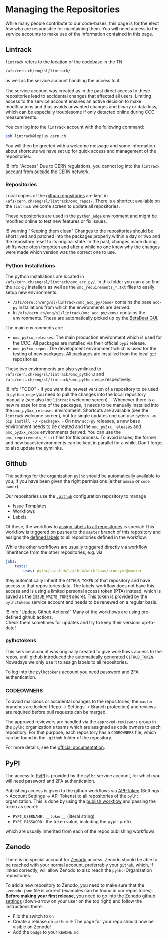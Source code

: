 # Managing the Repositories

While many people contribute to our code-bases, this page is for the elect few who are responsible for maintaining them.
You will need access to the service accounts to make use of the information contained in this page.

## Lintrack

`lintrack` refers to the location of the codebase in the TN

```bash
/afs/cern.ch/eng/sl/lintrack/
```

as well as the service account handling the access to it.

The service account was created as in the past direct access to these repositories lead to
accidental changes that affected all users.
Limiting access to the service account ensures an active decision to make modifications and thus avoids unwanted changes and binary or data loss,
which can be especially troublesome if only detected online during CCC measurements.

You can log into the `lintrack` account with the following command:

```bash
ssh lintrack@lxplus.cern.ch
```

You will then be greeted with a welcome message and some information about shortcuts we have set up for quick access and management of the repositories.

!!! info "Access"
    Due to CERN regulations, you cannot log into the `lintrack` account from outside the CERN network.

### Repositories

Local copies of the [github repositories][pylhc_github] are kept in `/afs/cern.ch/eng/sl/lintrack/omc_repos/`.
There is a shortcut available on the `lintrack` welcome screen to update all repositories.

These repositories are used in the `python_edge` environment and might be modified online to test new features
or fix issues.

!!! warning "Keeping them clean"
    Changes to the repositories should be short lived and patched into the packages properly within a day or two and the repository reset to its original state.
    In the past, changes made during shifts were often forgotten and after a while no one knew why the changes were made which version was the correct one to use.

### Python Installations

The python installations are located in `/afs/cern.ch/eng/sl/lintrack/omc_acc_py/`.
In this folder you can also find the `acc-py` installers as well as the `omc_requirements_*.txt` files to easily setup new environments.

- `/afs/cern.ch/eng/sl/lintrack/omc_acc_py/base/` contains the base `acc-py` installations from which the environments are derived.
- In `/afs/cern.ch/eng/sl/lintrack/omc_acc_py/venv/` contains the environments. These are automatically picked up by the [BetaBeat GUI](../..//guis/betabeat/gui.md).

The main environments are:

- `omc_py3xx_releases`: The main production environment which is used for the CCC. All packages are installed via their official `pypi` release.
- `omc_py3xx_repos`: The development environment which is used for the testing of new packages. All packages are installed from the local `git` repositories.

These two environments are also symlinked to `/afs/cern.ch/eng/sl/lintrack/omc_python3` and `/afs/cern.ch/eng/sl/lintrack/omc_python_edge` respectively.

!!! info "TODO"
    - If you want the newest version of a repository to be used in `python_edge` you need to pull the changes into the local repository manually (see also the `lintrack` welcome screen).
    - Whenever there is a new release for one of the packages, it needs to be manually installed into the `omc_py3xx_releases` environment.
      Shortcuts are available (see the `lintrack` welcome screen), but for single updates one can use `python -m pip install -U <package>`.
    - On new `acc-py` releases, a new base environment needs to be created and the `omc_py3xx_releases` and `omc_py3xx_repos` environments derived.
      You can use the `omc_requirements_*.txt` files for this process.
      To avoid issues, the former and new bases/environments can be kept in parallel for a while.
      Don't forget to also update the symlinks.

## Github

The settings for the organization `pylhc` should be automatically available to you, if you have been given the right permissions (either `admin` or `code owner`).

Our repositories use the [`.github`][pylhc_github_github] configuration repository to manage

- Issue Templates
- Workflows
- Labels

Of these, the workflow to [assign labels to all repositories][pylhc_labels_workflow] is special:
This workflow is triggered on pushes to the `master` branch of this repository and assigns
the [defined labels][pylhc_labels_json] to all repositories defined in the workflow.

While the other workflows are usually triggered directly via workflow inheritance from the other repositories, e.g. via

```yaml
jobs:
    tests:
        uses: pylhc/.github/.github/workflows/cron.yml@master
```

they automatically inherit the `GITHUB_TOKEN` of that repository and have access to that repositories data.
The labels-workflow does not have this access and is using a limited personal access token (PTA) instead,
which is saved as the `ISSUE_WRITE_TOKEN` secret.
This token is provided by the `pylhctokens` service account and needs to be renewed on a regular basis.

!!! info "Update Github Actions!"
    Many of the workflows are using pre-defined github actions.<br>
    Check them sometimes for updates and try to keep their versions up-to-date!

### pylhctokens

This service account was originally created to give workflows access to the repos, until github introduced the automatically generated `GITHUB_TOKEN`.
Nowadays we only use it to assign labels to all repositories.

To log into the `pylhctokens` account you need password and 2FA authentication.

### CODEOWNERS

To avoid malicious or accidental changes to the repositories, the `master` branches are locked (Repo -> Settings -> Branch protection)
and reviews are required before pull requests can be merged.

The approved reviewers are handled via the `approved-reviewers` group in the `pylhc` organization's teams
which are assigned as code owners to each repository.
For that purpose, each repository has a `CODEOWNERS` file, which can be found in the `.github` folder of the repository.

For more details, see the [official documentation][github_codeowners].

## PyPI

The access to [PyPI][pypi] is provided by the `pylhc` service account, for which you will need password and 2FA authentication.

Publishing access is given to the github workflows via [API-Token][pypi_apitoken] (Settings -> Account Settings -> API Tokens) to all repositories of the `pylhc` organization.
This is done by using the [publish workflow][pylhc_publish] and passing the token as secret:

- `PYPI_USERNAME` : `__token__` (literal string)
- `PYPI_PASSWORD` : the token value, including the pypi- prefix

which are usually inherited from each of the repos publishing workflows.

## Zenodo

There is no special account for [Zenodo][zenodo] access.
Zenodo should be able to be reached with your normal account, preferrably your `github`,
which, if linked correctly, will allow Zenodo to also reach the `pylhc`-Organization repositories.

To add a new repository to Zenodo, you need to make sure that the `.zenodo.json` file is correct (examples can be found in our repositories).
**Before making your first release**, you need to go into the [Zenodo github settings][zenodo_github] (down-arrow on your user on the top right) and follow the instructions there:

- Flip the switch to `On`
- Create a release on `github` -> The page for your repo should now be visible on Zenodo!
- Add the `badge` to your `README.md`

[pypi]: https://pypi.org
[zenodo]: https://zenodo.org
[zenodo_github]: https://zenodo.org/account/settings/github/
[pylhc_github]: https://github.com/pylhc
[pylhc_github_github]: https://github.com/pylhc/.github
[pylhc_publish]: https://github.com/pylhc/.github/blob/master/.github/workflows/publish.yml
[pypi_apitoken]: https://pypi.org/help/#apitoken
[pylhc_labels_workflow]: https://github.com/pylhc/.github/blob/master/.github/workflows/assign_labels_to_all_repos.yml
[pylhc_labels_json]: https://github.com/pylhc/.github/blob/master/labels/labels.json
[github_codeowners]: https://docs.github.com/en/repositories/managing-your-repositorys-settings-and-features/customizing-your-repository/about-code-owners